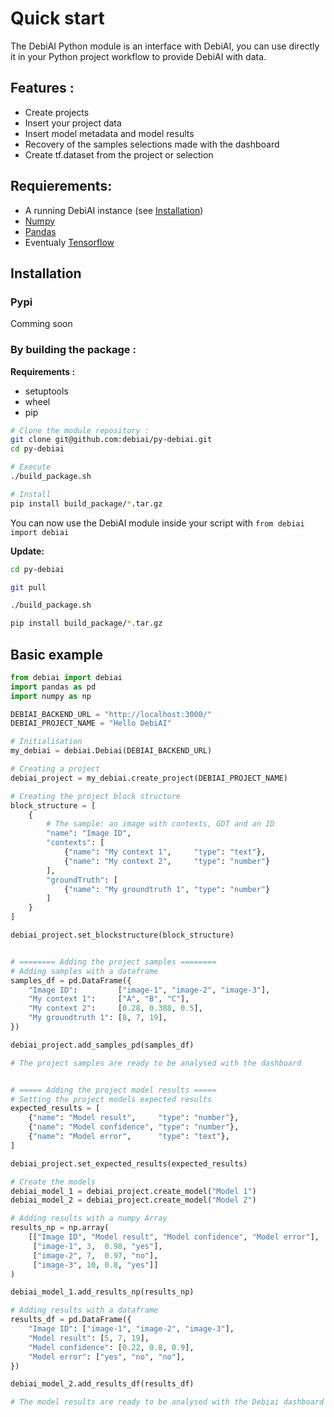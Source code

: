 # Quick start

The DebiAI Python module is an interface with DebiAI, you can use directly it in your Python project workflow to provide DebiAI with data.

## Features :
- Create projects
- Insert your project data
- Insert model metadata and model results
- Recovery of the samples selections made with the dashboard
- Create tf.dataset from the project or selection

## Requierements:
* A running DebiAI instance (see [Installation](../debiai/gettingStarted/installation/README.md))
* [Numpy](https://www.numpy.org/install)
* [Pandas](https://pandas.pydata.org/pandas-docs/stable/install.html)
* Eventualy [Tensorflow](https://www.tensorflow.org/install)

## Installation

### Pypi
Comming soon

### By building the package :

**Requirements :**
* setuptools
* wheel
* pip


```bash
# Clone the module repository :
git clone git@github.com:debiai/py-debiai.git
cd py-debiai

# Execute
./build_package.sh

# Install
pip install build_package/*.tar.gz
```
You can now use the DebiAI module inside your script with `from debiai import debiai`

**Update:**

```bash
cd py-debiai

git pull

./build_package.sh

pip install build_package/*.tar.gz
```

## Basic example


```python
from debiai import debiai
import pandas as pd
import numpy as np

DEBIAI_BACKEND_URL = "http://localhost:3000/"
DEBIAI_PROJECT_NAME = "Hello DebiAI"

# Initialisation
my_debiai = debiai.Debiai(DEBIAI_BACKEND_URL)

# Creating a project
debiai_project = my_debiai.create_project(DEBIAI_PROJECT_NAME)

# Creating the project block structure
block_structure = [
    {
        # The sample: an image with contexts, GDT and an ID
        "name": "Image ID",
        "contexts": [
            {"name": "My context 1",     "type": "text"},
            {"name": "My context 2",     "type": "number"}
        ],
        "groundTruth": [
            {"name": "My groundtruth 1", "type": "number"}
        ]
    }
]

debiai_project.set_blockstructure(block_structure)


# ======== Adding the project samples ========
# Adding samples with a dataframe
samples_df = pd.DataFrame({
    "Image ID":         ["image-1", "image-2", "image-3"],
    "My context 1":     ["A", "B", "C"],
    "My context 2":     [0.28, 0.388, 0.5],
    "My groundtruth 1": [8, 7, 19],
})

debiai_project.add_samples_pd(samples_df)

# The project samples are ready to be analysed with the dashboard


# ===== Adding the project model results =====
# Setting the project models expected results
expected_results = [
    {"name": "Model result",     "type": "number"},
    {"name": "Model confidence", "type": "number"},
    {"name": "Model error",      "type": "text"},
]

debiai_project.set_expected_results(expected_results)

# Create the models
debiai_model_1 = debiai_project.create_model("Model 1")
debiai_model_2 = debiai_project.create_model("Model 2")

# Adding results with a numpy Array
results_np = np.array(
    [["Image ID", "Model result", "Model confidence", "Model error"],
     ["image-1", 3,  0.98, "yes"],
     ["image-2", 7,  0.97, "no"],
     ["image-3", 10, 0.8, "yes"]]
)

debiai_model_1.add_results_np(results_np)

# Adding results with a dataframe
results_df = pd.DataFrame({
    "Image ID": ["image-1", "image-2", "image-3"],
    "Model result": [5, 7, 19],
    "Model confidence": [0.22, 0.8, 0.9],
    "Model error": ["yes", "no", "no"],
})

debiai_model_2.add_results_df(results_df)

# The model results are ready to be analysed with the Debiai dashboard
```